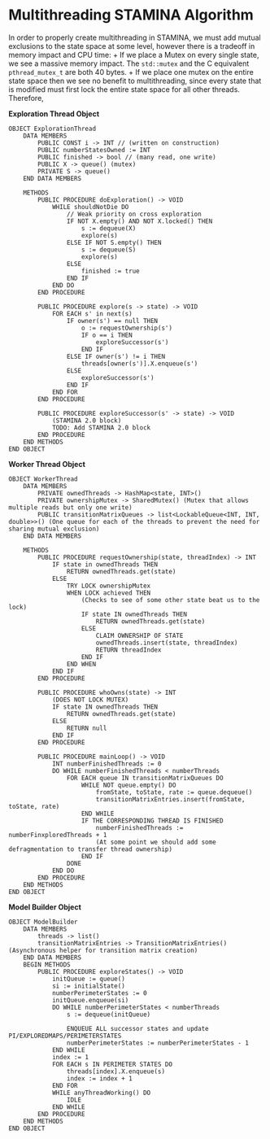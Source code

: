 # Multithreading STAMINA Algorithm

In order to properly create multithreading in STAMINA, we must add mutual exclusions to the state space at some level, however there is a tradeoff in memory impact and CPU time:
	+ If we place a Mutex on every single state, we see a massive memory impact. The `std::mutex` and the C equivalent `pthread_mutex_t` are both 40 bytes.
	+ If we place one mutex on the entire state space then we see no benefit to multithreading, since every state that is modified must first lock the entire state space for all other threads.
Therefore, 

**Exploration Thread Object**

```
OBJECT ExplorationThread
	DATA MEMBERS
		PUBLIC CONST i -> INT // (written on construction)
		PUBLIC numberStatesOwned := INT
		PUBLIC finished -> bool // (many read, one write)
		PUBLIC X -> queue() (mutex)
		PRIVATE S -> queue()
	END DATA MEMBERS

	METHODS
		PUBLIC PROCEDURE doExploration() -> VOID
			WHILE shouldNotDie DO
				// Weak priority on cross exploration
				IF NOT X.empty() AND NOT X.locked() THEN
					s := dequeue(X)
					explore(s)
				ELSE IF NOT S.empty() THEN
					s := dequeue(S)
					explore(s)
				ELSE
					finished := true
				END IF
			END DO
		END PROCEDURE

		PUBLIC PROCEDURE explore(s -> state) -> VOID
			FOR EACH s' in next(s)
				IF owner(s') == null THEN
					o := requestOwnership(s')
					IF o == i THEN
						exploreSuccessor(s')
					END IF
				ELSE IF owner(s') != i THEN
					threads[owner(s')].X.enqueue(s')
				ELSE
					exploreSuccessor(s')
				END IF
			END FOR
		END PROCEDURE

		PUBLIC PROCEDURE exploreSuccessor(s' -> state) -> VOID
			(STAMINA 2.0 block)
			TODO: Add STAMINA 2.0 block
		END PROCEDURE
	END METHODS
END OBJECT
```

**Worker Thread Object**

```
OBJECT WorkerThread
	DATA MEMBERS
		PRIVATE ownedThreads -> HashMap<state, INT>()
		PRIVATE ownershipMutex -> SharedMutex() (Mutex that allows multiple reads but only one write)
		PUBLIC transitionMatrixQueues -> list<LockableQueue<INT, INT, double>>() (One queue for each of the threads to prevent the need for sharing mutual exclusion)
	END DATA MEMBERS

	METHODS
		PUBLIC PROCEDURE requestOwnership(state, threadIndex) -> INT
			IF state in ownedThreads THEN
				RETURN ownedThreads.get(state)
			ELSE
				TRY LOCK ownershipMutex
				WHEN LOCK achieved THEN
					(Checks to see of some other state beat us to the lock)
					IF state IN ownedThreads THEN
						RETURN ownedThreads.get(state)
					ELSE
						CLAIM OWNERSHIP OF STATE
						ownedThreads.insert(state, threadIndex)
						RETURN threadIndex
					END IF
				END WHEN
			END IF
		END PROCEDURE

		PUBLIC PROCEDURE whoOwns(state) -> INT
			(DOES NOT LOCK MUTEX)
			IF state IN ownedThreads THEN
				RETURN ownedThreads.get(state)
			ELSE
				RETURN null
			END IF
		END PROCEDURE

		PUBLIC PROCEDURE mainLoop() -> VOID
			INT numberFinishedThreads := 0
			DO WHILE numberFinishedThreads < numberThreads
				FOR EACH queue IN transitionMatrixQueues DO
					WHILE NOT queue.empty() DO
						fromState, toState, rate := queue.dequeue()
						transitionMatrixEntries.insert(fromState, toState, rate)
					END WHILE
					IF THE CORRESPONDING THREAD IS FINISHED
						numberFinishedThreads := numberFinxploredThreads + 1
						(At some point we should add some defragmentation to transfer thread ownership)
					END IF
				DONE
			END DO
		END PROCEDURE
	END METHODS
END OBJECT
```

**Model Builder Object**

```
OBJECT ModelBuilder
	DATA MEMBERS
		threads -> list()
		transitionMatrixEntries -> TransitionMatrixEntries() (Asynchronous helper for transition matrix creation)
	END DATA MEMBERS
	BEGIN METHODS
		PUBLIC PROCEDURE exploreStates() -> VOID
			initQueue := queue()
			si := initialState()
			numberPerimeterStates := 0
			initQueue.enqueue(si)
			DO WHILE numberPerimeterStates < numberThreads
				s := dequeue(initQueue)

				ENQUEUE ALL successor states and update PI/EXPLOREDMAPS/PERIMETERSTATES
				numberPerimeterStates := numberPerimeterStates - 1
			END WHILE
			index := 1
			FOR EACH s IN PERIMETER STATES DO
				threads[index].X.enqueue(s)
				index := index + 1
			END FOR
			WHILE anyThreadWorking() DO
				IDLE
			END WHILE
		END PROCEDURE
	END METHODS
END OBJECT
```
